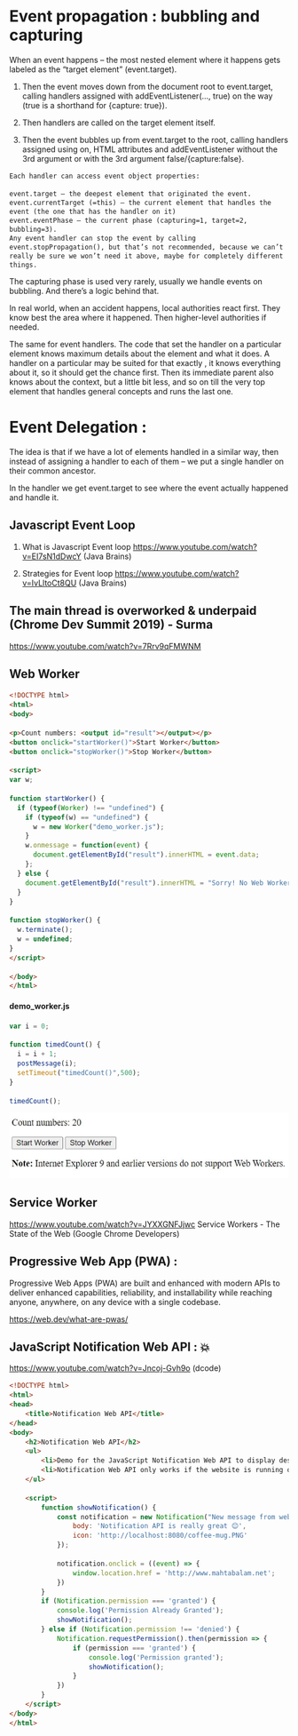 # Event propagation : bubbling and capturing
When an event happens – the most nested element where it happens gets labeled as the “target element” (event.target).

1. Then the event moves down from the document root to event.target, calling handlers assigned with addEventListener(..., true) on the way (true is a shorthand for {capture: true}).

2. Then handlers are called on the target element itself.

3. Then the event bubbles up from event.target to the root, calling handlers assigned using on<event>, HTML attributes and addEventListener without the 3rd argument or with the 3rd argument false/{capture:false}.
```  
Each handler can access event object properties:

event.target – the deepest element that originated the event.
event.currentTarget (=this) – the current element that handles the event (the one that has the handler on it)
event.eventPhase – the current phase (capturing=1, target=2, bubbling=3).
Any event handler can stop the event by calling event.stopPropagation(), but that’s not recommended, because we can’t really be sure we won’t need it above, maybe for completely different things.
```
  
The capturing phase is used very rarely, usually we handle events on bubbling. And there’s a logic behind that.

In real world, when an accident happens, local authorities react first. They know best the area where it happened. Then higher-level authorities if needed.

The same for event handlers. The code that set the handler on a particular element knows maximum details about the element and what it does. A handler on a particular <td> may be suited for that exactly <td>, it knows everything about it, so it should get the chance first. Then its immediate parent also knows about the context, but a little bit less, and so on till the very top element that handles general concepts and runs the last one.

# Event Delegation :

The idea is that if we have a lot of elements handled in a similar way, then instead of assigning a handler to each of them – we put a single handler on their common ancestor.

In the handler we get event.target to see where the event actually happened and handle it.

## Javascript Event Loop

1. What is Javascript Event loop https://www.youtube.com/watch?v=EI7sN1dDwcY (Java Brains)

2. Strategies for Event loop https://www.youtube.com/watch?v=IvLltoCt8QU (Java Brains)
  
## The main thread is overworked & underpaid (Chrome Dev Summit 2019) - Surma
   https://www.youtube.com/watch?v=7Rrv9qFMWNM
  
  

## Web Worker

```html
<!DOCTYPE html>
<html>
<body>

<p>Count numbers: <output id="result"></output></p>
<button onclick="startWorker()">Start Worker</button>
<button onclick="stopWorker()">Stop Worker</button>

<script>
var w;

function startWorker() {
  if (typeof(Worker) !== "undefined") {
    if (typeof(w) == "undefined") {
      w = new Worker("demo_worker.js");
    }
    w.onmessage = function(event) {
      document.getElementById("result").innerHTML = event.data;
    };
  } else {
    document.getElementById("result").innerHTML = "Sorry! No Web Worker support.";
  }
}

function stopWorker() {
  w.terminate();
  w = undefined;
}
</script>

</body>
</html>  
```  
#### demo_worker.js
```javascript
var i = 0;

function timedCount() {
  i = i + 1;
  postMessage(i);
  setTimeout("timedCount()",500);
}

timedCount();  
```  
![Web Worker Example](web-worker.JPG?raw=true)  
  
## Service Worker
https://www.youtube.com/watch?v=JYXXGNFJjwc  Service Workers - The State of the Web (Google Chrome Developers)
  
## Progressive Web App (PWA) :
  
Progressive Web Apps (PWA) are built and enhanced with modern APIs to deliver enhanced capabilities, reliability, and installability while reaching anyone, anywhere, on any device with a single codebase.
  
https://web.dev/what-are-pwas/
  
## JavaScript Notification Web API : 💥
https://www.youtube.com/watch?v=Jncoj-Gvh9o (dcode)
  
```html
<!DOCTYPE html>
<html>
<head>
    <title>Notification Web API</title>
</head>
<body>
    <h2>Notification Web API</h2>
    <ul>
        <li>Demo for the JavaScript Notification Web API to display desktop notification to users.</li>
        <li>Notification Web API only works if the website is running on HTTPS</li>
    </ul>
    
    <script>
        function showNotification() {
            const notification = new Notification("New message from web", {
                body: 'Notification API is really great 😊',
                icon: 'http://localhost:8080/coffee-mug.PNG'
            });

            notification.onclick = ((event) => {
                window.location.href = 'http://www.mahtabalam.net';
            })
        }
        if (Notification.permission === 'granted') {
            console.log('Permission Already Granted');
            showNotification();
        } else if (Notification.permission !== 'denied') {
            Notification.requestPermission().then(permission => {
                if (permission === 'granted') {
                    console.log('Permission granted');
                    showNotification();
                }
            })
        }
    </script>
</body>
</html>
```  
  
  
  

  
